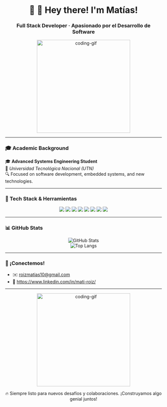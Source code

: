 <h1 align="center">👋 👋 Hey there! I'm Matías!</h1>
<h3 align="center">Full Stack Developer · Apasionado por el Desarrollo de Software</h3>

<p align="center">
  <img src="https://media.giphy.com/media/ENY5vJgJPEfG3Ym14H/giphy.gif" width="300" alt="coding-gif" />
</p>


---

### 🎓 Academic Background

🎓 **Advanced Systems Engineering Student**  
📍 *Universidad Tecnológica Nacional (UTN)*  
🔍 Focused on software development, embedded systems, and new technologies.

---

### 🧰 Tech Stack & Herramientas

<div align="center">
  <img src="https://img.shields.io/badge/Java-ED8B00?style=for-the-badge&logo=java&logoColor=white" />
  <img src="https://img.shields.io/badge/Spring%20Boot-6DB33F?style=for-the-badge&logo=spring-boot&logoColor=white" />
  <img src="https://img.shields.io/badge/Hibernate-59666C?style=for-the-badge&logo=hibernate&logoColor=white" />
  <img src="https://img.shields.io/badge/React-20232A?style=for-the-badge&logo=react&logoColor=61DAFB" />
  <img src="https://img.shields.io/badge/TypeScript-007ACC?style=for-the-badge&logo=typescript&logoColor=white" />
  <img src="https://img.shields.io/badge/Gradle-02303A?style=for-the-badge&logo=gradle&logoColor=white" />
  <img src="https://img.shields.io/badge/PostgreSQL-336791?style=for-the-badge&logo=postgresql&logoColor=white" />
  <img src="https://img.shields.io/badge/Docker-2496ED?style=for-the-badge&logo=docker&logoColor=white" />
</div>

---

### 📊 GitHub Stats

<div align="center">
  <img src="https://github-readme-stats.vercel.app/api?username=matiroiz1&show_icons=true&theme=tokyonight" alt="GitHub Stats" />
  <br />
  <img src="https://github-readme-stats.vercel.app/api/top-langs/?username=matiroiz1&layout=compact&theme=tokyonight" alt="Top Langs" />
</div>

---

### 🤝 ¡Conectemos!

- ✉️ roizmatias10@gmail.com  
- 💼 https://www.linkedin.com/in/mati-roiz/  

---

<p align="center">
  <img src="https://media.giphy.com/media/qgQUggAC3Pfv687qPC/giphy.gif" width="300" alt="coding-gif" />
</p>

<p align="center">
  🔥 Siempre listo para nuevos desafíos y colaboraciones. ¡Construyamos algo genial juntos!
</p>

